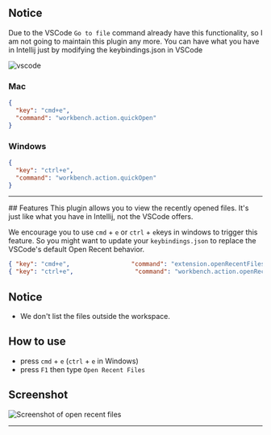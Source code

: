 ## Notice

Due to the VSCode `Go to file` command already have this functionality, so I am not going to maintain this plugin any more. You can have what you have in Intellij just by modifying the keybindings.json in VSCode

 ![vscode](https://github.com/wahyd4/vscode-plugin-recent-files/raw/master/update.png)

### Mac
```json
{
  "key": "cmd+e",
  "command": "workbench.action.quickOpen"
}
```

### Windows
```json
{
  "key": "ctrl+e",
  "command": "workbench.action.quickOpen"
}
```
<hr>
## Features
  This plugin allows you to view the recently opened files. It's just like what you have in Intellij, not the VSCode offers.

  We encourage you to use `cmd` + `e` or `ctrl` + `e`keys in windows to trigger this feature. So you might want to update your `keybindings.json` to replace the VSCode's default Open Recent behavior.

  ```json
  { "key": "cmd+e",                 "command": "extension.openRecentFiles" },
  { "key": "ctrl+e",                 "command": "workbench.action.openRecent" }
  ```

## Notice
  * We don't list the files outside the workspace.

## How to use
  * press `cmd` + `e` (`ctrl` + `e` in Windows)
  * press `F1` then type `Open Recent Files`

## Screenshot
![Screenshot of open recent files](https://github.com/wahyd4/vscode-plugin-recent-files/raw/master/demo.gif)


-------------------------------------------------------------------------------------
